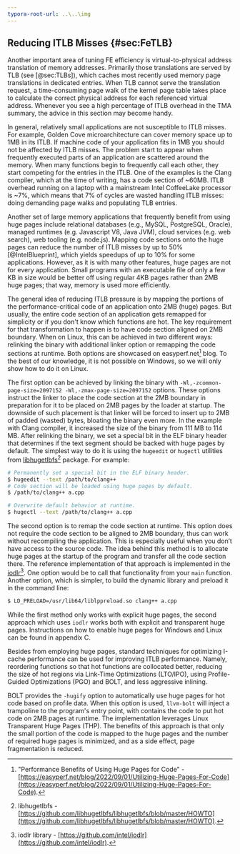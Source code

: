 ```yaml
---
typora-root-url: ..\..\img
---
```


## Reducing ITLB Misses {#sec:FeTLB}

Another important area of tuning FE efficiency is virtual-to-physical address translation of memory addresses. Primarily those translations are served by TLB (see [@sec:TLBs]), which caches most recently used memory page translations in dedicated entries. When TLB cannot serve the translation request, a time-consuming page walk of the kernel page table takes place to calculate the correct physical address for each referenced virtual address. Whenever you see a high percentage of ITLB overhead in the TMA summary, the advice in this section may become handy. 

In general, relatively small applications are not susceptible to ITLB misses. For example, Golden Cove microarchitecture can cover memory space up to 1MB in its ITLB. If machine code of your application fits in 1MB you should not be affected by ITLB misses. The problem start to appear when frequently executed parts of an application are scattered around the memory. When many functions begin to frequently call each other, they start competing for the entries in the ITLB. One of the examples is the Clang compiler, which at the time of writing, has a code section of ~60MB. ITLB overhead running on a laptop with a mainstream Intel CoffeeLake processor is ~7%, which means that 7% of cycles are wasted handling ITLB misses: doing demanding page walks and populating TLB entries.

Another set of large memory applications that frequently benefit from using huge pages include relational databases (e.g., MySQL, PostgreSQL, Oracle), managed runtimes (e.g. Javascript V8, Java JVM), cloud services (e.g. web search), web tooling (e.g. node.js). Mapping code sections onto the huge pages can reduce the number of ITLB misses by up to 50% [@IntelBlueprint], which yields speedups of up to 10% for some applications. However, as it is with many other features, huge pages are not for every application. Small programs with an executable file of only a few KB in size would be better off using regular 4KB pages rather than 2MB huge pages; that way, memory is used more efficiently.

The general idea of reducing ITLB pressure is by mapping the portions of the performance-critical code of an application onto 2MB (huge) pages. But usually, the entire code section of an application gets remapped for simplicity or if you don't know which functions are hot. The key requirement for that transformation to happen is to have code section aligned on 2MB boundary. When on Linux, this can be achieved in two different ways: relinking the binary with additional linker option or remapping the code sections at runtime. Both options are showcased on easyperf.net[^1] blog. To the best of our knowledge, it is not possible on Windows, so we will only show how to do it on Linux.

The first option can be achieved by linking the binary with `-Wl,-zcommon-page-size=2097152 -Wl,-zmax-page-size=2097152` options. These options instruct the linker to place the code section at the 2MB boundary in preparation for it to be placed on 2MB pages by the loader at startup. The downside of such placement is that linker will be forced to insert up to 2MB of padded (wasted) bytes, bloating the binary even more. In the example with Clang compiler, it increased the size of the binary from 111 MB to 114 MB. After relinking the binary, we set a special bit in the ELF binary header that determines if the text segment should be backed with huge pages by default. The simplest way to do it is using the `hugeedit` or `hugectl` utilities from [libhugetlbfs](https://github.com/libhugetlbfs/libhugetlbfs/blob/master/HOWTO)[^12] package. For example:

```bash
# Permanently set a special bit in the ELF binary header.
$ hugeedit --text /path/to/clang++
# Code section will be loaded using huge pages by default.
$ /path/to/clang++ a.cpp

# Overwrite default behavior at runtime.
$ hugectl --text /path/to/clang++ a.cpp
```

The second option is to remap the code section at runtime. This option does not require the code section to be aligned to 2MB boundary, thus can work without recompiling the application. This is especially useful when you don’t have access to the source code. The idea behind this method is to allocate huge pages at the startup of the program and transfer all the code section there. The reference implementation of that approach is implemented in the [iodlr](https://github.com/intel/iodlr)[^2]. One option would be to call that functionality from your `main` function. Another option, which is simpler, to build the dynamic library and preload it in the command line:

```bash
$ LD_PRELOAD=/usr/lib64/liblppreload.so clang++ a.cpp
```

While the first method only works with explicit huge pages, the second approach which uses `iodlr` works both with explicit and transparent huge pages. Instructions on how to enable huge pages for Windows and Linux can be found in appendix C.

Besides from employing huge pages, standard techniques for optimizing I-cache performance can be used for improving ITLB performance. Namely, reordering functions so that hot functions are collocated better, reducing the size of hot regions via Link-Time Optimizations (LTO/IPO), using Profile-Guided Optimizations (PGO) and BOLT, and less aggressive inlining.

BOLT provides the `-hugify` option to automatically use huge pages for hot code based on profile data. When this option is used, `llvm-bolt` will inject a trampoline to the program's entry point, with contains the code to put hot code on 2MB pages at runtime. The implementation leverages Linux Transparent Huge Pages (THP). The benefits of this approach is that only the small portion of the code is mapped to the huge pages and the number of required huge pages is minimized, and as a side effect, page fragmentation is reduced. 

[^1]: "Performance Benefits of Using Huge Pages for Code" - [https://easyperf.net/blog/2022/09/01/Utilizing-Huge-Pages-For-Code](https://easyperf.net/blog/2022/09/01/Utilizing-Huge-Pages-For-Code).
[^2]: iodlr library - [https://github.com/intel/iodlr](https://github.com/intel/iodlr).
[^12]: libhugetlbfs - [https://github.com/libhugetlbfs/libhugetlbfs/blob/master/HOWTO](https://github.com/libhugetlbfs/libhugetlbfs/blob/master/HOWTO).
